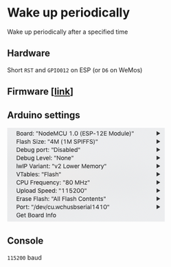 # Wake up periodically

Wake up periodically after a specified time

## Hardware

Short `RST` and `GPIO012` on ESP (or `D6` on WeMos)

## Firmware [[link](wakeup-periodically.ino)]

## Arduino settings

![](arduino-settings.png)

## Console

`115200` baud
